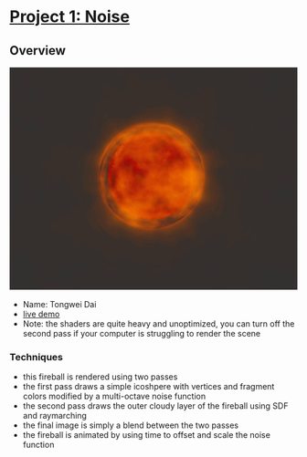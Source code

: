# [Project 1: Noise](https://github.com/CIS-566-Fall-2022/hw01-fireball-base)

## Overview
![Fireball](imgs/demo.gif)

- Name: Tongwei Dai
- [live demo](https://dw218192.github.io/hw01-fireball/) 
- Note: the shaders are quite heavy and unoptimized, you can turn off the second pass if your computer is struggling to render the scene

### Techniques
- this fireball is rendered using two passes
- the first pass draws a simple icoshpere with vertices and fragment colors modified by a multi-octave noise function
- the second pass draws the outer cloudy layer of the fireball using SDF and raymarching
- the final image is simply a blend between the two passes
- the fireball is animated by using time to offset and scale the noise function
